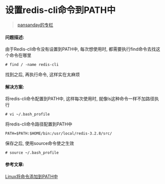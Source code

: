 # 设置redis-cli命令到PATH中 

> [pansanday的专栏](http://blog.csdn.net/pansanday/article/details/72625067)

#### 问题描述:

由于Redis-cli命令没有设置到PATH中, 每次想使用时, 都需要执行find命令去找这个命令在哪里
```shell
# find / -name redis-cli  
```
找到之后, 再执行命令, 这样实在太麻烦

#### 解决方案:

将redis-cli命令配置到PATH中, 这样每次使用时, 就像ls这种命令一样不加路径执行
```shell
# vi ~/.bash_profile  
```
将redis-cli命令路径配置到PATH中
```shell
PATH=$PATH:$HOME/bin:/usr/local/redis-3.2.8/src/  
```
保存之后, 使用source命令使之生效
```shell
# source ~/.bash_profile  
```

#### 参考文章:

[Linux将命令添加到PATH中](http://victorwmh.iteye.com/blog/1074854)